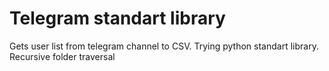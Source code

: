 # Telegram standart library
Gets user list from telegram channel to CSV. Trying python standart library. Recursive folder traversal
